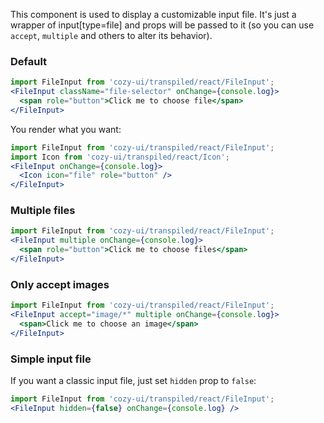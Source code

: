 This component is used to display a customizable input file. It's just a wrapper of input[type=file] and props will be passed to it (so you can use `accept`, `multiple` and others to alter its behavior).

### Default

```jsx
import FileInput from 'cozy-ui/transpiled/react/FileInput';
<FileInput className="file-selector" onChange={console.log}>
  <span role="button">Click me to choose file</span>
</FileInput>
```

You render what you want:

```jsx
import FileInput from 'cozy-ui/transpiled/react/FileInput';
import Icon from 'cozy-ui/transpiled/react/Icon';
<FileInput onChange={console.log}>
  <Icon icon="file" role="button" />
</FileInput>
```

### Multiple files

```jsx
import FileInput from 'cozy-ui/transpiled/react/FileInput';
<FileInput multiple onChange={console.log}>
  <span role="button">Click me to choose files</span>
</FileInput>
```

### Only accept images

```jsx
import FileInput from 'cozy-ui/transpiled/react/FileInput';
<FileInput accept="image/*" multiple onChange={console.log}>
  <span>Click me to choose an image</span>
</FileInput>
```

### Simple input file

If you want a classic input file, just set `hidden` prop to `false`:

```jsx
import FileInput from 'cozy-ui/transpiled/react/FileInput';
<FileInput hidden={false} onChange={console.log} />
```
